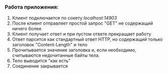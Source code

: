 ### Работа приложения:

1. Клиент подключается по сокету _localhost:14903_
2. После клиент отправляет простой запрос "GET" не содержащий ничего более
3. Клиент получает ответ и при пустом ответе прекращает работу
4. Ответ парсится как стандартный ответ HTTP, но содержащий только заголовок "Content-Length" и тело
5. Прочитывается значение заголовка и, если необходимо, считываются недочитанные байты тела.
6. Тело выводится "как есть"
7. Соединение закрывается